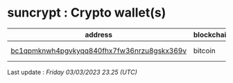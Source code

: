 # suncrypt : Crypto wallet(s)

| address | blockchain | Balance |
|---|---|---|
| [bc1qpmknwh4pgvkyqq840fhx7fw36nrzu8gskx369v](https://www.blockchain.com/explorer/addresses/btc/bc1qpmknwh4pgvkyqq840fhx7fw36nrzu8gskx369v) | bitcoin | $ 229544 |

Last update : _Friday 03/03/2023 23.25 (UTC)_

